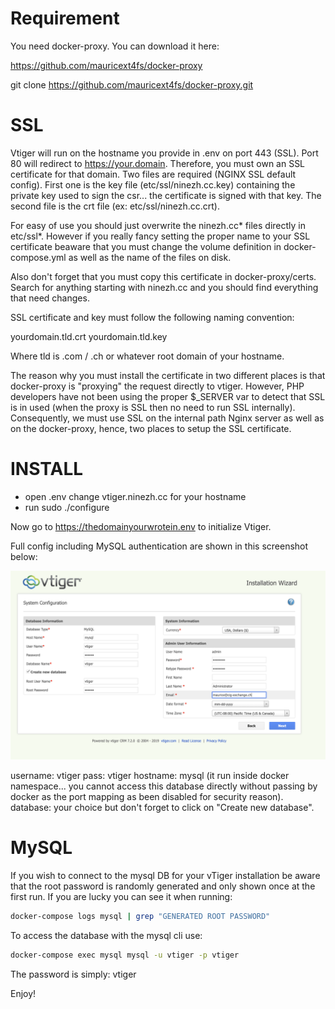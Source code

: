 # Requirement

You need docker-proxy. You can download it here:

https://github.com/mauricext4fs/docker-proxy

git clone https://github.com/mauricext4fs/docker-proxy.git

# SSL

Vtiger will run on the hostname you provide in .env on port 
443 (SSL). Port 80 will redirect to https://your.domain. 
Therefore, you must own an SSL certificate for that domain.
Two files are required (NGINX SSL default config). First 
one is the key file (etc/ssl/ninezh.cc.key) containing the private key used to sign 
the csr... the certificate is signed with that key. The 
second file is the crt file (ex: etc/ssl/ninezh.cc.crt).

For easy of use you should just overwrite the ninezh.cc* files 
directly in etc/ssl*. However if you really fancy setting 
the proper name to your SSL certificate beaware that you 
must change the volume definition in docker-compose.yml 
as well as the name of the files on disk.

Also don't forget that you must copy this certificate in 
docker-proxy/certs. Search for anything starting with 
ninezh.cc and you should find everything that need changes.

SSL certificate and key must follow the following 
naming convention: 

yourdomain.tld.crt
yourdomain.tld.key

Where tld is .com / .ch or whatever root domain of your hostname.

The reason why you must install the certificate in two 
different places is that docker-proxy is "proxying" the
request directly to vtiger. However, PHP developers have 
not been using the proper $_SERVER var to detect that 
SSL is in used (when the proxy is SSL then no need to 
run SSL internally). Consequently, we must use SSL on the 
internal path Nginx server as well as on the docker-proxy,
hence, two places to setup the SSL certificate.


# INSTALL

- open .env change vtiger.ninezh.cc for your hostname
- run sudo ./configure

Now go to https://thedomainyourwrotein.env
to initialize Vtiger.

Full config including MySQL authentication  are shown 
in this screenshot below:

<img src="assets/img/setup_screenshot.png">

username: vtiger
pass: vtiger
hostname: mysql (it run inside docker namespace... you cannot access 
	  this database directly without passing by docker as the port
	  mapping as been disabled for security reason).
database: your choice but don't forget to click on "Create new database".

# MySQL

If you wish to connect to the mysql DB for your vTiger installation be aware that the root password 
is randomly generated and only shown once at the first run. If you are lucky you can see it when 
running: 

```sh
docker-compose logs mysql | grep "GENERATED ROOT PASSWORD"
```

To access the database with the mysql cli use:

```sh
docker-compose exec mysql mysql -u vtiger -p vtiger
```
The password is simply: vtiger


Enjoy!
